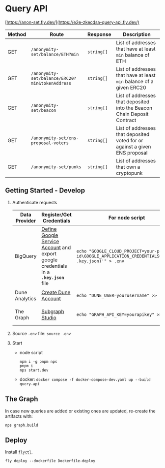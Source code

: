 # Query API

[https://anon-set.fly.dev/](https://e2e-zkecdsa-query-api.fly.dev/)

| Method | Route                                           | Response   | Description                                                                |
| ------ | ----------------------------------------------- | ---------- | -------------------------------------------------------------------------- |
| GET    | `/anonymity-set/balance/ETH?min`                | `string[]` | List of addresses that have at least `min` balance of ETH                  |
| GET    | `/anonymity-set/balance/ERC20?min&tokenAddress` | `string[]` | List of addresses that have at least `min` balance of a given ERC20        |
| GET    | `/anonymity-set/beacon`                         | `string[]` | List of addresses that deposited into the Beacon Chain Deposit Contract    |
| GET    | `/anonymity-set/ens-proposal-voters`            | `string[]` | List of addresses that deposited voted for or against a given ENS proposal |
| GET    | `/anonymity-set/punks`                          | `string[]` | List of addresses that own a cryptopunk                                    |

## Getting Started - Develop

1. Authenticate requests

   | Data Provider  | Register/Get Credentials                                                                                                                                         | For node script                                                                                        | For docker compose                     |
   | -------------- | ---------------------------------------------------------------------------------------------------------------------------------------------------------------- | ------------------------------------------------------------------------------------------------------ | -------------------------------------- |
   | BigQuery       | [Define Google Service Account](https://codelabs.developers.google.com/codelabs/cloud-bigquery-nodejs#3) and export google credentials in a **`.key.json`** file | `echo "GOOGLE_CLOUD_PROJECT=your-project-id\GOOGLE_APPLICATION_CREDENTIALS='$(cat .key.json)'" > .env` |                                        |
   | Dune Analytics | [Create Dune Account](https://dune.com/)                                                                                                                         | `echo "DUNE_USER=yourusername" >> .env`                                                                | `echo "your_dune_pwd" > .dune_pwd`     |
   | The Graph      | [Subgraph Studio](https://thegraph.com/studio/apikeys/)                                                                                                          | `echo "GRAPH_API_KEY=yourapikey" >> .env`                                                              | `echo "your_api_key" > .graph_api_key` |

2. Source `.env` file: `source .env`
3. Start
   - node script
     ```commandline
     npm i -g pnpm nps
     pnpm i
     nps start.dev
     ```
   - docker: `docker compose -f docker-compose-dev.yaml up --build query-api`

## The Graph

In case new queries are added or existing ones are updated, re-create the artifacts with:

```commandline
nps graph.build
```

## Deploy

Install [`flyctl`](https://fly.io/docs/flyctl/installing/).

```commandline
fly deploy --dockerfile Dockerfile-deploy
```
